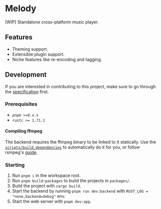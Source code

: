 # Melody

[WIP] Standalone cross-platform music player.

## Features

- Theming support.
- Extensible plugin support.
- Niche features like re-encoding and tagging.

## Development

If you are interested in contributing to this project, make sure to go through the [specification](docs/spec.md) first.

### Prerequisites

- `pnpm >=8.x.x`
- `rustc >= 1.71.1`

#### Compiling ffmpeg

The backend requires the ffmpeg binary to be linked to it statically. Use the [`scripts/build_dependencies`](./scripts/build_dependencies/README.md) to automatically do it for you, or follow rsmpeg's [guide](https://github.com/larksuite/rsmpeg?tab=readme-ov-file#ffmpeg-compilation).

### Starting

1. Run `pnpm i` in the workspace root.
2. Run `pnpm build:packages` to build the projects in `packages/`.
3. Build the project with `cargo build`.
4. Start the backend by running `pnpm run dev:backend` with `RUST_LOG = "none,backend=debug"` env.
5. Start the web server with `pnpm dev:app`.
